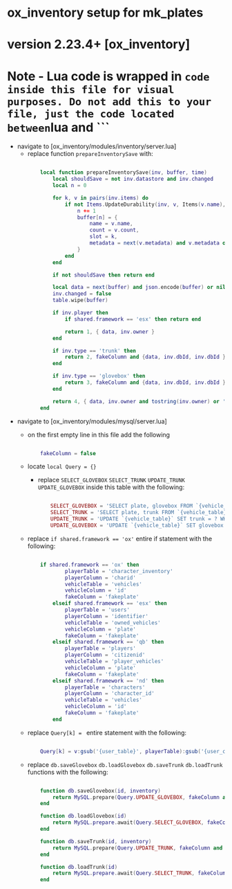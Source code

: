 # ox_inventory setup for mk_plates
# version 2.23.4+ [ox_inventory]

# Note - Lua code is wrapped in ```code ``` ``` inside this file for visual purposes. Do not add this to your file, just the code located between ```lua and ```

-   navigate to [ox_inventory/modules/inventory/server.lua]
    - replace function `prepareInventorySave` with:
        ```lua
        
            local function prepareInventorySave(inv, buffer, time)
                local shouldSave = not inv.datastore and inv.changed
                local n = 0

                for k, v in pairs(inv.items) do
                    if not Items.UpdateDurability(inv, v, Items(v.name), nil, time) and shouldSave then
                        n += 1
                        buffer[n] = {
                            name = v.name,
                            count = v.count,
                            slot = k,
                            metadata = next(v.metadata) and v.metadata or nil
                        }
                    end
                end

                if not shouldSave then return end

                local data = next(buffer) and json.encode(buffer) or nil
                inv.changed = false
                table.wipe(buffer)

                if inv.player then
                    if shared.framework == 'esx' then return end

                    return 1, { data, inv.owner }
                end

                if inv.type == 'trunk' then
                    return 2, fakeColumn and {data, inv.dbId, inv.dbId } or { data, inv.dbId }
                end

                if inv.type == 'glovebox' then
                    return 3, fakeColumn and {data, inv.dbId, inv.dbId } or { data, inv.dbId }
                end

                return 4, { data, inv.owner and tostring(inv.owner) or '', inv.dbId }
            end
        
        ```
-   navigate to [ox_inventory/modules/mysql/server.lua]
    -   on the first empty line in this file add the following
        ```lua
        
            fakeColumn = false

        ```
    -   locate `local Query = {}`
        -   replace `SELECT_GLOVEBOX` `SELECT_TRUNK` `UPDATE_TRUNK` `UPDATE_GLOVEBOX` inside this table with the following:
            ```lua
            
                SELECT_GLOVEBOX = 'SELECT plate, glovebox FROM `{vehicle_table}` WHERE `{vehicle_column}`',
                SELECT_TRUNK = 'SELECT plate, trunk FROM `{vehicle_table}` WHERE `{vehicle_column}`',
                UPDATE_TRUNK = 'UPDATE `{vehicle_table}` SET trunk = ? WHERE `{vehicle_column}`',
                UPDATE_GLOVEBOX = 'UPDATE `{vehicle_table}` SET glovebox = ? WHERE `{vehicle_column}`',
            
            ```
    -   replace `if shared.framework == 'ox'` entire if statement with the following:
        ```lua
        
            if shared.framework == 'ox' then
                    playerTable = 'character_inventory'
                    playerColumn = 'charid'
                    vehicleTable = 'vehicles'
                    vehicleColumn = 'id'
                    fakeColumn = 'fakeplate'
                elseif shared.framework == 'esx' then
                    playerTable = 'users'
                    playerColumn = 'identifier'
                    vehicleTable = 'owned_vehicles'
                    vehicleColumn = 'plate'
                    fakeColumn = 'fakeplate'
                elseif shared.framework == 'qb' then
                    playerTable = 'players'
                    playerColumn = 'citizenid'
                    vehicleTable = 'player_vehicles'
                    vehicleColumn = 'plate'
                    fakeColumn = 'fakeplate'
                elseif shared.framework == 'nd' then
                    playerTable = 'characters'
                    playerColumn = 'character_id'
                    vehicleTable = 'vehicles'
                    vehicleColumn = 'id'
                    fakeColumn = 'fakeplate'
                end
        
        ```

    - replace `Query[k] = ` entire statement with the following:
        ```lua
        
            Query[k] = v:gsub('{user_table}', playerTable):gsub('{user_column}', playerColumn):gsub('{vehicle_table}', vehicleTable):gsub('`{vehicle_column}`', vehicleColumn and (fakeColumn and '`'..vehicleColumn..'` = ? OR `'..fakeColumn..'` = ?' or '`'..vehicleColumn..'` = ?') or '`'..vehicleColumn..'` = ?')
        
        ```

    - replace `db.saveGlovebox` `db.loadGlovebox` `db.saveTrunk` `db.loadTrunk` functions with the following:
        ```lua
        
            function db.saveGlovebox(id, inventory)
                return MySQL.prepare(Query.UPDATE_GLOVEBOX, fakeColumn and { inventory,  id, id } or {inventory, id})
            end

            function db.loadGlovebox(id)
                return MySQL.prepare.await(Query.SELECT_GLOVEBOX, fakeColumn and { id, id } or { id })
            end

            function db.saveTrunk(id, inventory)
                return MySQL.prepare(Query.UPDATE_TRUNK, fakeColumn and { inventory, id, id } or { inventory, id })
            end

            function db.loadTrunk(id)
                return MySQL.prepare.await(Query.SELECT_TRUNK, fakeColumn and { id, id } or { id })
            end
        
        ```